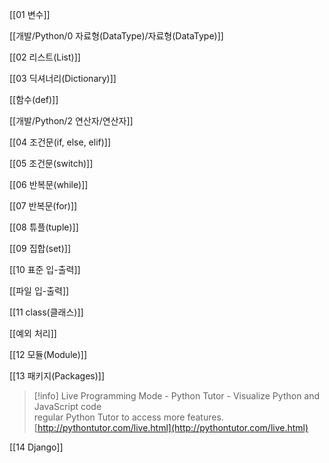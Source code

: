 [[01 변수]]

[[개발/Python/0 자료형(DataType)/자료형(DataType)]]

[[02 리스트(List)]]

[[03 딕셔너리(Dictionary)]]

[[함수(def)]]

[[개발/Python/2 연산자/연산자]]

[[04 조건문(if, else, elif)]]

[[05 조건문(switch)]]

[[06 반복문(while)]]

[[07 반복문(for)]]

[[08 튜플(tuple)]]

[[09 집합(set)]]

[[10 표준 입-출력]]

[[파일 입-출력]]

[[11 class(클래스)]]

[[예외 처리]]

[[12 모듈(Module)]]

[[13 패키지(Packages)]]

> [!info] Live Programming Mode - Python Tutor - Visualize Python and JavaScript code  
> regular Python Tutor to access more features.  
> [http://pythontutor.com/live.html](http://pythontutor.com/live.html)  

[[14 Django]]